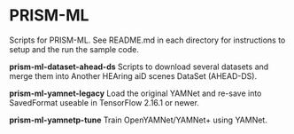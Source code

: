 # PRISM-ML
Scripts for PRISM-ML. See README.md in each directory for instructions to setup and the run the sample code.

**prism-ml-dataset-ahead-ds** Scripts to download several datasets and merge them into Another HEAring aiD scenes DataSet (AHEAD-DS).

**prism-ml-yamnet-legacy** Load the original YAMNet and re-save into SavedFormat useable in TensorFlow 2.16.1 or newer.

**prism-ml-yamnetp-tune** Train OpenYAMNet/YAMNet+ using YAMNet.
